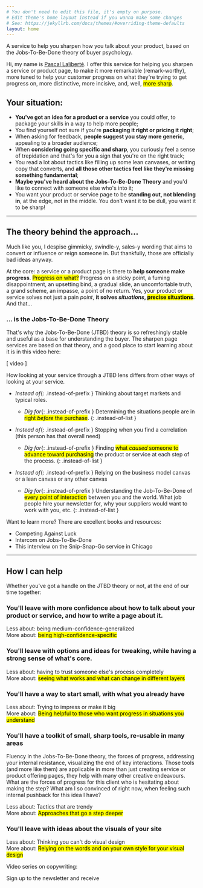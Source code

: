 ```yaml
---
# You don't need to edit this file, it's empty on purpose.
# Edit theme's home layout instead if you wanna make some changes
# See: https://jekyllrb.com/docs/themes/#overriding-theme-defaults
layout: home
---
```


<div class="intro" markdown="1">
A service to help you sharpen how you talk about your product, based on the Jobs-To-Be-Done theory of buyer psychology.
</div>

Hi, my name is [Pascal Laliberté](https://pascallaliberte.me). I offer this service for helping you sharpen a service or product page, to make it more remarkable (remark-worthy), more tuned to help your customer progress on what they're trying to get progress on, more distinctive, more incisive, and, well, <mark>more sharp</mark>.

## Your situation:

* **You've got an idea for a product or a service** you could offer, to package your skills in a way to help more people;
* You find yourself not sure if you're **packaging it right or pricing it right**;
* When asking for feedback, **people suggest you stay more generic**, appealing to a broader audience;
* When **considering going specific and sharp**, you curiously feel a sense of trepidation and that's for you a sign that you're on the right track;
* You read a lot about tactics like filling up some lean canvases, or writing copy that converts, and **all those other tactics feel like they're missing something fundamental**;
* **Maybe you've heard about the Jobs-To-Be-Done Theory** and you'd like to connect with someone else who's into it;
* You want your product or service page to be **standing out, not blending in**, at the edge, not in the middle. You don't want it to be dull, you want it to be sharp!

---

## The theory behind the approach...

Much like you, I despise gimmicky, swindle-y, sales-y wording that aims to convert or influence or reign someone in. But thankfully, those are officially bad ideas anyway.

At the core: a service or a product page is there to **help someone make progress**. <mark>Progress on what?</mark> Progress on a sticky point, a fuming disappointment, an upsetting bind, a gradual slide, an uncomfortable truth, a grand scheme, an impasse, a point of no return. Yes, your product or service solves not just a pain _point_, **it solves _situations_, <mark>precise situations</mark>**. And that...

### ... is the Jobs-To-Be-Done Theory

That's why the Jobs-To-Be-Done (JTBD) theory is so refreshingly stable and useful as a base for understanding the buyer. The sharpen.page services are based on that theory, and a good place to start learning about it is in this video here:

[ video ]

How looking at your service through a JTBD lens differs from other ways of looking at your service.

* *Instead of*{: .instead-of-prefix } Thinking about target markets and typical roles.
  * *Dig for*{: .instead-of-prefix } Determining the situations people are in <mark>right <em>before</em> the purchase</mark>.
{: .instead-of-list }

* *Instead of*{: .instead-of-prefix } Stopping when you find a correlation (this person has that overall need)
  * *Dig for*{: .instead-of-prefix } Finding <mark>what <em>caused</em> someone to advance toward purchasing</mark> the product or service at each step of the process.
{: .instead-of-list }

* *Instead of*{: .instead-of-prefix } Relying on the business model canvas or a lean canvas or any other canvas
  * *Dig for*{: .instead-of-prefix } Understanding the Job-To-Be-Done of <mark markdown="1">every point of interaction</mark> between you and the world. What job people hire your newsletter for, why your suppliers would want to work with you, etc.
{: .instead-of-list }

Want to learn more? There are excellent books and resources:

- Competing Against Luck
- Intercom on Jobs-To-Be-Done
- This interview on the Snip-Snap-Go service in Chicago

---

## How I can help

Whether you've got a handle on the JTBD theory or not, at the end of our time together:

### You'll leave with more confidence about how to talk about your product or service, and how to write a page about it.

Less about: being medium-confidence-generalized  
More about: <mark>being high-confidence-specific</mark>

### You'll leave with options and ideas for tweaking, while having a strong sense of what's core.

Less about: having to trust someone else's process completely  
More about: <mark>seeing what works and what can change in different layers</mark>

### You'll have a way to start small, with what you already have

Less about: Trying to impress or make it big  
More about: <mark>Being helpful to those who want progress in situations you understand</mark>

### You'll have a toolkit of small, sharp tools, re-usable in many areas

Fluency in the Jobs-To-Be-Done theory, the forces of progress, addressing your internal resistance, visualizing the end of key interactions. Those tools (and more like them) are applicable in more than just creating service or product offering pages, they help with many other creative endeavours. What are the forces of progress for this client who is hesitating about making the step? What am I so convinced of right now, when feeling such internal pushback for this idea I have?

Less about: Tactics that are trendy  
More about: <mark>Approaches that go a step deeper</mark>

### You'll leave with ideas about the visuals of your site

Less about: Thinking you can't do visual design  
More about: <mark>Relying on the words and on your own style for your visual design</mark>

Video series on copywriting:

Sign up to the newsletter and receive 
